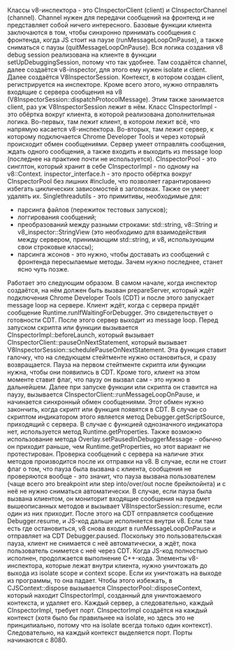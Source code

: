 Классы v8-инспектора - это CInspectorClient (client) и CInspectorChannel (channel).
Channel нужен для передачи сообщений на фронтенд и не представляет собой ничего интересного.
Базовые функции клиента заключаются в том, чтобы синхронно принимать сообщения с фронтенда,
когда JS стоит на паузе (runMessageLoopOnPause), а также сниматься с паузы (quitMessageLoopOnPause).
Вся логика создания v8 debug session реализована на клиенте в функции setUpDebuggingSession, потому что так удобнее.
Там создаётся channel, далее создаётся v8-inspector, для этого ему нужен isolate и client.
Далее создаётся V8InspectorSession. Контекст, в котором создан client, регистрируется на инспекторе.
Кроме всего этого, нужно отправлять входящие с сервера сообщения на v8 (V8InspectorSession::dispatchProtocolMessage).
Этим также занимается client, раз уж V8InspectorSession лежит в нём.
Класс CInspectorImpl - это обёртка вокруг клиента, в которой реализована дополнительная логика.
Во-первых, там лежит клиент, в котором лежит всё, что напрямую касается v8-инспектора.
Во-вторых, там лежит сервер, к которому подключается Chrome Developer Tools и через который происходит обмен сообщениями.
Сервер умеет отправлять сообщения, ждать одного сообщения, а также входить и выходить из message loop (последнее на практике почти не используется).
CInspectorPool - это синглтон, который хранит в себе CInspectorImpl - по одному на v8::Context.
inspector_interface.h - это просто обёртка вокруг CInspectorPool без лишних #include, 
что позволяет гарантированно избегать циклических зависомостей в заголовках.
Также он умеет удалять их.
Singlethreadutils - это примитивы, необходимые для:
 - парсинга файлов (пережиток тестовых запусков);
 - логгирования сообщений;
 - преобразований между разными строками: std::string, v8::String и v8_inspector::StringView 
   (это необходимо для взаимодействия между сервером, принимающим std::string, и v8, использующим свои строковые классы);
 - парсинга жсонов - это нужно, чтобы доставать из сообщений с фронтенда пересылаемые методы.
Зачем нужно последнее, станет ясно чуть позже.

Работает это следующим образом.
В самом начале, когда инспектор создаётся, на нём должен быть вызван prepareServer, 
который ждёт подключения Chrome Developer Tools (CDT) и после этого запускает message loop на сервере.
Клиент ждёт, когда с сервера придёт сообщение Runtime.runIfWaitingForDebugger. Это свидетельствует о готовности CDT. 
После этого сервер выходит из message loop.
Перед запуском скрипта или функции вызывается CInspectorImpl::beforeLaunch, 
который вызывает CInspectorClient::pauseOnNextStatement, который вызывает V8InspectorSession::schedulePauseOnNextStatement. 
Эта функция ставит галочку, что на следующем стейтменте нужно остановиться, и сразу возвращается.
Пауза на первом стейтменте скрипта или функции нужна, чтобы они появились в CDT.
Кроме того, клиент на этом моменте ставит флаг, что паузу он вызвал сам - это нужно в дальнейшем.
Далее при запуске функции или скрипта он ставится на паузу, вызывается CInspectorClient::runMessageLoopOnPause, 
и начинается синхронный обмен сообщениями.
Этот обмен нужно закончить, когда скрипт или функция появятся в CDT. 
В случае со скриптом индикатором этого является метод Debugger.getScriptSource, приходящий с сервера.
В случае с функцией однозначного индикатора нет, используется метод Runtime.getProperties. 
Также возможно использование метода Overlay.setPausedInDebuggerMessage - обычно он приходит раньше, чем Runtime.getProperties,
но этот вариант не протестирован.
Проверка сообщений с сервера на наличие этих методов производится после их отправки на v8.
В случае, если не стоит флаг о том, что пауза была вызвана с клиента, сообщения не проверяются вообще - 
это значит, что пауза вызвана пользователем (чаще всего это breakpoint или step into/over/out после брейкпойнта)
и с неё не нужно сниматься автоматически.
В случае, если пауза была вызвана клиентом, он мониторит входящие сообщения на предмет вышеописанных методов 
и вызывает V8InspectorSession::resume, если один из них приходит.
После этого на CDT отправляется сообщение Debugger.resume, и JS-код дальше исполняется внутри v8.
Если там есть где остановиться, v8 снова входит в runMessageLoopOnPause и отправляет на CDT Debugger.paused.
Поскольку это пользовательская пауза, клиент не снимается с неё автоматически, 
а ждёт, пока пользователь снимется с неё через CDT.
Когда JS-код полностью исполнен, продолжается выполнение C++-кода.
Элементы v8-инспектора, которые лежат внутри клиента, нужно уничтожать до выхода из isolate scope и context scope.
Если их уничтожать на выходе из программы, то она падает.
Чтобы этого избежать, в CJSContext::dispose вызывается CInspectorPool::disposeContext, который находит CInspectorImpl, 
созданный для уничтожаемого контекста, и удаляет его.
Каждый сервер, а следовательно, каждый CInspectorImpl, требует порт. 
CInspectorImpl создаётся на каждый контекст (хотя было бы правильнее на isolate, но здесь это не принципиально,
потому что на isolate всегда только один контекст).
Следовательно, на каждый контекст выделяется порт.
Порты начинаются с 8080.